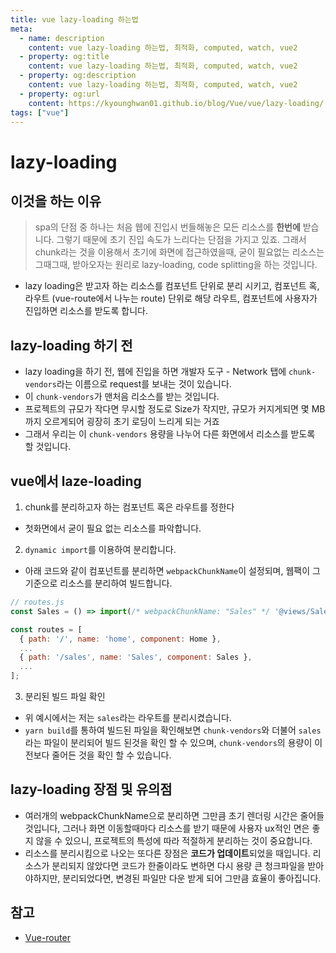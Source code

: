 ```yaml
---
title: vue lazy-loading 하는법
meta:
  - name: description
    content: vue lazy-loading 하는법, 최적화, computed, watch, vue2
  - property: og:title
    content: vue lazy-loading 하는법, 최적화, computed, watch, vue2
  - property: og:description
    content: vue lazy-loading 하는법, 최적화, computed, watch, vue2
  - property: og:url
    content: https://kyounghwan01.github.io/blog/Vue/vue/lazy-loading/
tags: ["vue"]
---
```


# lazy-loading

## 이것을 하는 이유

> spa의 단점 중 하나는 처음 웹에 진입시 번들해놓은 모든 리소스를 **한번에** 받습니다. 그렇기 때문에 초기 진입 속도가 느리다는 단점을 가지고 있죠.
> 그래서 chunk라는 것을 이용해서 초기에 화면에 접근하였을때, 굳이 필요없는 리소스는 그때그때, 받아오자는 원리로 lazy-loading, code splitting을 하는 것입니다.

- lazy loading은 받고자 하는 리소스를 컴포넌트 단위로 분리 시키고, 컴포넌트 혹, 라우트 (vue-route에서 나누는 route) 단위로 해당 라우트, 컴포넌트에 사용자가 진입하면 리소스를 받도록 합니다.

## lazy-loading 하기 전

- lazy loading을 하기 전, 웹에 진입을 하면 개발자 도구 - Network 탭에 `chunk-vendors`라는 이름으로 request를 보내는 것이 있습니다.
- 이 `chunk-vendors`가 맨처음 리소스를 받는 것입니다.
- 프로젝트의 규모가 작다면 무시할 정도로 Size가 작지만, 규모가 커지게되면 몇 MB까지 오르게되어 굉장히 초기 로딩이 느리게 되는 거죠
- 그래서 우리는 이 `chunk-vendors` 용량을 나누어 다른 화면에서 리소스를 받도록 할 것입니다.

## vue에서 laze-loading

1. chunk를 분리하고자 하는 컴포넌트 혹은 라우트를 정한다

- 첫화면에서 굳이 필요 없는 리소스를 파악합니다.

2. `dynamic import`를 이용하여 분리합니다.

- 아래 코드와 같이 컴포넌트를 분리하면 `webpackChunkName`이 설정되며, 웹팩이 그 기준으로 리소스를 분리하여 빌드합니다.

```js
// routes.js
const Sales = () => import(/* webpackChunkName: "Sales" */ '@views/Sales');

const routes = [
  { path: '/', name: 'home', component: Home },
  ...
  { path: '/sales', name: 'Sales', component: Sales },
  ...
];
```

3. 분리된 빌드 파일 확인

- 위 예시에서는 저는 `sales`라는 라우트를 분리시켰습니다.
- `yarn build`를 통하여 빌드된 파일을 확인해보면
  `chunk-vendors`와 더불어 `sales`라는 파일이 분리되어 빌드 된것을 확인 할 수 있으며, `chunk-vendors`의 용량이 이전보다 줄어든 것을 확인 할 수 있습니다.

## lazy-loading 장점 및 유의점

- 여러개의 webpackChunkName으로 분리하면 그만큼 초기 렌더링 시간은 줄어들 것입니다, 그러나 화면 이동할때마다 리소스를 받기 때문에 사용자 ux적인 면은 좋지 않을 수 있으니, 프로젝트의 특성에 따라 적절하게 분리하는 것이 중요합니다.
- 리소스를 분리시킴으로 나오는 또다른 장점은 **코드가 업데이트**되었을 때입니다.
  리소스가 분리되지 않았다면 코드가 한줄이라도 변하면 다시 용량 큰 청크파일을 받아야하지만, 분리되었다면, 변경된 파일만 다운 받게 되어 그만큼 효율이 좋아집니다.

## 참고

- [Vue-router](https://router.vuejs.org/guide/advanced/lazy-loading.html)

<TagLinks />

<Comment />
